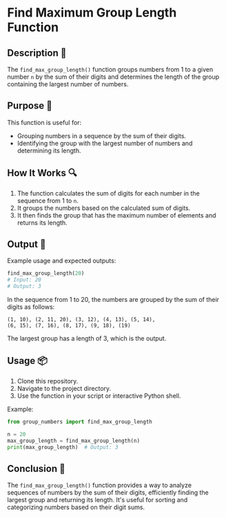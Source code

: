 # Find Maximum Group Length Function

## Description 📝

The `find_max_group_length()` function groups numbers from 1 to a given number `n` by the sum of their digits and determines the length of the group containing the largest number of numbers.

## Purpose 🎯

This function is useful for:

-   Grouping numbers in a sequence by the sum of their digits.
-   Identifying the group with the largest number of numbers and determining its length.

## How It Works 🔍

1. The function calculates the sum of digits for each number in the sequence from 1 to `n`.
2. It groups the numbers based on the calculated sum of digits.
3. It then finds the group that has the maximum number of elements and returns its length.

## Output 📜

Example usage and expected outputs:

```python
find_max_group_length(20)
# Input: 20
# Output: 3
```

In the sequence from 1 to 20, the numbers are grouped by the sum of their digits as follows:

```
(1, 10), (2, 11, 20), (3, 12), (4, 13), (5, 14),
(6, 15), (7, 16), (8, 17), (9, 18), (19)
```

The largest group has a length of 3, which is the output.

## Usage 📦

1. Clone this repository.
2. Navigate to the project directory.
3. Use the function in your script or interactive Python shell.

Example:

```python
from group_numbers import find_max_group_length

n = 20
max_group_length = find_max_group_length(n)
print(max_group_length)  # Output: 3
```

## Conclusion 🚀

The `find_max_group_length()` function provides a way to analyze sequences of numbers by the sum of their digits, efficiently finding the largest group and returning its length.
It's useful for sorting and categorizing numbers based on their digit sums.
